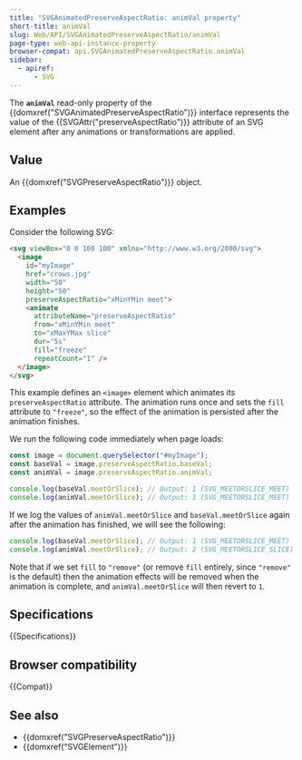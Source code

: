```yaml
---
title: "SVGAnimatedPreserveAspectRatio: animVal property"
short-title: animVal
slug: Web/API/SVGAnimatedPreserveAspectRatio/animVal
page-type: web-api-instance-property
browser-compat: api.SVGAnimatedPreserveAspectRatio.animVal
sidebar:
  - apiref:
      - SVG
---
```


The **`animVal`** read-only property of the {{domxref("SVGAnimatedPreserveAspectRatio")}} interface represents the value of the {{SVGAttr("preserveAspectRatio")}} attribute of an SVG element after any animations or transformations are applied.

## Value

An {{domxref("SVGPreserveAspectRatio")}} object.

## Examples

Consider the following SVG:

```html
<svg viewBox="0 0 100 100" xmlns="http://www.w3.org/2000/svg">
  <image
    id="myImage"
    href="crows.jpg"
    width="50"
    height="50"
    preserveAspectRatio="xMinYMin meet">
    <animate
      attributeName="preserveAspectRatio"
      from="xMinYMin meet"
      to="xMaxYMax slice"
      dur="5s"
      fill="freeze"
      repeatCount="1" />
  </image>
</svg>
```

This example defines an `<image>` element which animates its `preserveAspectRatio` attribute. The animation runs once and sets the `fill` attribute to `"freeze"`, so the effect of the animation is persisted after the animation finishes.

We run the following code immediately when page loads:

```js
const image = document.querySelector("#myImage");
const baseVal = image.preserveAspectRatio.baseVal;
const animVal = image.preserveAspectRatio.animVal;

console.log(baseVal.meetOrSlice); // Output: 1 (SVG_MEETORSLICE_MEET)
console.log(animVal.meetOrSlice); // Output: 1 (SVG_MEETORSLICE_MEET)
```

If we log the values of `animVal.meetOrSlice` and `baseVal.meetOrSlice` again after the animation has finished, we will see the following:

```js
console.log(baseVal.meetOrSlice); // Output: 1 (SVG_MEETORSLICE_MEET)
console.log(animVal.meetOrSlice); // Output: 2 (SVG_MEETORSLICE_SLICE)
```

Note that if we set `fill` to `"remove"` (or remove `fill` entirely, since `"remove"` is the default) then the animation effects will be removed when the animation is complete, and `animVal.meetOrSlice` will then revert to `1`.

## Specifications

{{Specifications}}

## Browser compatibility

{{Compat}}

## See also

- {{domxref("SVGPreserveAspectRatio")}}
- {{domxref("SVGElement")}}
